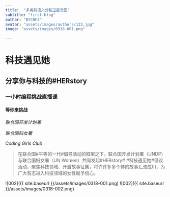 ```yaml
---
title:  "多类别语义分割卫星云图"
subtitle: "first-blog"
author: "BYCNFZ"
avatar: "assets/images/authors/123.jpg"
image: "assets/images/0318-001.png"

---
```


# 科技遇见她

## 分享你与科技的#HERstory

### 一小时编程挑战直播课

#### 等你来挑战

_联合国开发计划署_

_联合国妇女署_

_Coding Girls Club_

> 在联合国#平等的一代#倡导活动的框架之下，联合国开发计划署（UNDP）与联合国妇女署（UN Women）共同发起#HERstory# #科技遇见她#倡议活动，聚焦科技领域、开启故事征集，将许许多多个体的故事汇流成川，为广大有志进入科技领域的女性赋予信心。 


![002]({{ site.baseurl }}/assets/images/0318-001.png)
![002]({{ site.baseurl }}/assets/images/0318-002.png)


